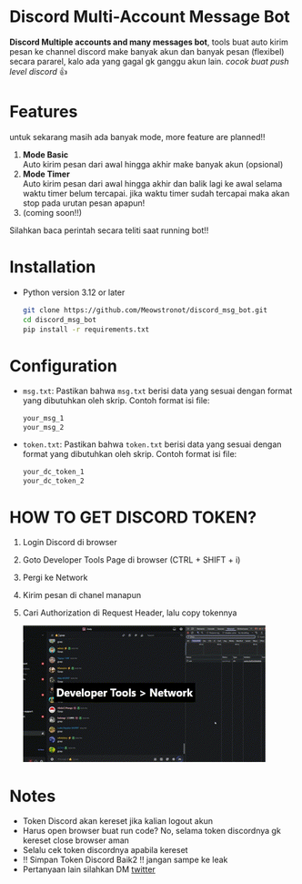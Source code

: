 # Discord Multi-Account Message Bot

**Discord Multiple accounts and many messages bot**, tools buat auto kirim pesan ke channel discord make banyak akun dan banyak pesan (flexibel) secara pararel, kalo ada yang gagal gk ganggu akun lain. *cocok buat push level discord* 👍

# Features
untuk sekarang masih ada banyak mode, more feature are planned!! 

1. **Mode Basic** <br>
    Auto kirim pesan dari awal hingga akhir make banyak akun (opsional)
2. **Mode Timer** <br>
    Auto kirim pesan dari awal hingga akhir dan balik lagi ke awal selama waktu timer belum tercapai. jika waktu timer sudah tercapai maka akan stop pada urutan pesan apapun!
3.   (coming soon!!)

Silahkan baca perintah secara teliti saat running bot!!

# Installation
 * Python version 3.12 or later 

     ```bash
    git clone https://github.com/Meowstronot/discord_msg_bot.git
    cd discord_msg_bot
    pip install -r requirements.txt 
    ```
# Configuration
* `msg.txt`: Pastikan bahwa `msg.txt` berisi data yang sesuai dengan format yang dibutuhkan oleh skrip. Contoh format isi file:
     ```
    your_msg_1
    your_msg_2
    ```
* `token.txt`: Pastikan bahwa `token.txt` berisi data yang sesuai dengan format yang dibutuhkan oleh skrip. Contoh format isi file:
     ```
    your_dc_token_1
    your_dc_token_2
    ```

# HOW TO GET DISCORD TOKEN?
1. Login Discord di browser
2. Goto Developer Tools Page di browser (CTRL + SHIFT + i)
3. Pergi ke Network
4. Kirim pesan di chanel manapun
5. Cari Authorization di Request Header, lalu copy tokennya


    ![screenshot][def]
# Notes
* Token Discord akan kereset jika kalian logout akun
* Harus open browser buat run code? No, selama token discordnya gk kereset close browser aman
* Selalu cek token discordnya apabila kereset
* !! Simpan Token Discord Baik2 !! jangan sampe ke leak
* Pertanyaan lain silahkan DM [twitter](https://x.com/meowstronot)


[def]: get_token_dc.gif